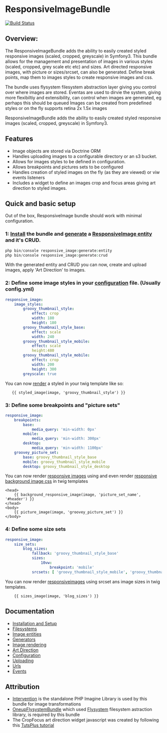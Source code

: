 # ResponsiveImageBundle

[![Build Status](https://travis-ci.org/irishdan/ResponsiveImageBundle.svg?branch=master)](https://travis-ci.org/irishdan/ResponsiveImageBundle)

## Overview:

The ResponsiveImageBundle adds the ability to easily created styled responsive images (scaled, cropped, greyscale) in Symfony3.
This bundle allows for the management and presentation of images in various styles (scaled, cropped, grey scale etc etc)
and sizes.
Art directed responsive images, with picture or sizes/srcset, can also be generated.
Define break points, map them to images styles to create responsive images and css.

The bundle uses flysystem filesystem abstraction layer giving you control over where images are stored.
Eventas are used to dirvie the system, giving more flexibiltiy and extensibility, can control when images are generated, eg perhaps this should be queued
Images can be created from predefined styles or on the fly
supports retina 2x 1.5x images

ResponsiveImageBundle adds the ability to easily created styled responsive images (scaled, cropped, greyscale) in Symfony3.

## Features

- Image objects are stored via Doctrine ORM
- Handles uploading images to a configurable directory or an s3 bucket. 
- Allows for images styles to be defined in configuration.
- Allows breakpoints and pictures sets to be configured
- Handles creation of styled images on the fly (as they are viewed) or viw events listeners
- Includes a widget to define an images crop and focus areas giving art direction to styled images.

## Quick and basic setup

Out of the box, ResponsiveImage bundle should work with minimal configuration.

### 1: [Install](Resources/doc/installation.md) the bundle and [generate](Resources/doc/installation.md) a [ResponsiveImage entity](../blob/master/LICENSE) and it's CRUD.

```php
php bin/console responsive_image:generate:entity
php bin/console responsive_image:generate:crud
```
With the generated entity and CRUD you can now, create and upload images, apply 'Art Direction' to images.

### 2: Define some image styles in your [configuration](../blob/master/LICENSE) file. (Usually config.yml)

```yml
responsive_image:
    image_styles:
        groovy_thumbnail_style:
            effect: crop
            width: 180
            height: 180
        groovy_thumbnail_style_base:
            effect: scale
            width: 240
        groovy_thumbnail_style_mobile:
            effect: scale
            height:480
        groovy_thumbnail_style_mobile:
            effect: crop
            width: 200
            height: 300
        greyscale: true

```
You can now [render](../blob/master/LICENSE) a styled in your twig template like so:
 ```
    {{ styled_image(image, 'groovy_thumbnail_style') }}

 ```
### 3: Define some breakpoints and "picture sets"

```yml
responsive_image:
    breakpoints:
        base: 
            media_query: 'min-width: 0px'
        mobile: 
            media_query: 'min-width: 300px'
        desktop: 
            media_query: 'min-width: 1100px'
    groovey_picture_set:
        base: groovy_thumbnail_style_base
        mobile: groovy_thumbnail_style_mobile
        desktop: groovy_thumbnail_style_desktop

```
You can now render [responsive <picture> images]() using and even render [responsive background image css]() in twig templates

```
<head>
    {{ background_responsive_image(image, 'picture_set_name', '#header') }}
</head>
<body>
    {{ picture_image(image, 'groovey_picture_set') }}
</body>
```

### 4: Define some size sets

```yml
responsive_image:
    size_sets:
        blog_sizes:
            fallback: 'groovy_thumbnail_style_base'
            sizes:
                10vw:
                    breakpoint: 'mobile'
            srcsets: [ 'groovy_thumbnail_style_mobile', 'groovy_thumbnail_style_desktop' ]

```
You can now render [responsiveimages]() using srcset ans image sizes in twig templates.

```
    {{ sizes_image(image, 'blog_sizes') }}
```

## Documentation

- [Installation and Setup]()
- [Filesystems]()
- [Image entities]()
- [Generators]()
- [Image rendering]()
- [Art Direction]()
- [Configuration]()
- [Uploading]()
- [Urls]()
- [Events]()
    
## Attribution

- [Intervention](http://image.intervention.io/) is the standalone PHP Imagine Library is used by this bundle for image transformations
- [OneupFlysystemBundle](https://github.com/1up-lab/OneupFlysystemBundle) which used [Flysystem](https://flysystem.thephpleague.com/) filesystem astraction library, is required by this bundle
- The CropFocus art direction widget javascript was created by following this [TutsPlus tutorial](http://code.tutsplus.com/tutorials/how-to-create-a-jquery-image-cropping-plugin-from-scratch-part-i--net-20994)